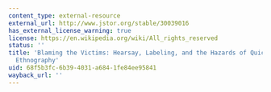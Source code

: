 ```yaml
---
content_type: external-resource
external_url: http://www.jstor.org/stable/30039016
has_external_license_warning: true
license: https://en.wikipedia.org/wiki/All_rights_reserved
status: ''
title: 'Blaming the Victims: Hearsay, Labeling, and the Hazards of Quick-Hit Disaster
  Ethnography'
uid: 68f5b3fc-6b39-4031-a684-1fe84ee95841
wayback_url: ''
---
```

